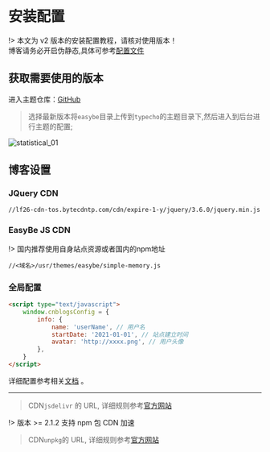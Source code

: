 # 安装配置

!> 本文为 v2 版本的安装配置教程，请核对使用版本！<br /> 博客请务必开启伪静态,具体可参考[配置文件](https://wangyang0210.github.io/EasyBe/v2/#/Docs/Customization/rewrite)

## 获取需要使用的版本

进入主题仓库：[GitHub](https://github.com/wangyang0210/EasyBe)

> 选择最新版本将`easybe`目录上传到`typecho`的主题目录下,然后进入到后台进行主题的配置;

![statistical_01](https://cdn.jsdelivr.net/gh/wangyang0210/pic/imgs/install_01.gif)

## 博客设置

### JQuery CDN
```
//lf26-cdn-tos.bytecdntp.com/cdn/expire-1-y/jquery/3.6.0/jquery.min.js
```

### EasyBe JS CDN

!> 国内推荐使用自身站点资源或者国内的npm地址

```
//<域名>/usr/themes/easybe/simple-memory.js
```

### 全局配置
```html
<script type="text/javascript">
    window.cnblogsConfig = {
        info: {
            name: 'userName', // 用户名
            startDate: '2021-01-01', // 站点建立时间
            avatar: 'http://xxxx.png', // 用户头像
        },
    }
</script>
```

详细配置参考相关[文档](https://wangyang0210.github.io/EasyBe/v2/#/Docs/Customization/config) 。

---

> CDN`jsdelivr` 的 URL, 详细规则参考[官方网站](https://www.jsdelivr.com/) <br />

!> 版本 >= 2.1.2 支持 npm 包 CDN 加速

> CDN`unpkg`的 URL, 详细规则参考[官方网站](https://www.unpkg.com/)
